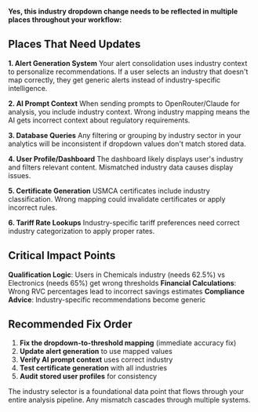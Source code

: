 **Yes, this industry dropdown change needs to be reflected in multiple places throughout your workflow:**

## **Places That Need Updates**

**1. Alert Generation System**
Your alert consolidation uses industry context to personalize recommendations. If a user selects an industry that doesn't map correctly, they get generic alerts instead of industry-specific intelligence.

**2. AI Prompt Context**
When sending prompts to OpenRouter/Claude for analysis, you include industry context. Wrong industry mapping means the AI gets incorrect context about regulatory requirements.

**3. Database Queries**
Any filtering or grouping by industry sector in your analytics will be inconsistent if dropdown values don't match stored data.

**4. User Profile/Dashboard**
The dashboard likely displays user's industry and filters relevant content. Mismatched industry data causes display issues.

**5. Certificate Generation**
USMCA certificates include industry classification. Wrong mapping could invalidate certificates or apply incorrect rules.

**6. Tariff Rate Lookups**
Industry-specific tariff preferences need correct industry categorization to apply proper rates.

## **Critical Impact Points**

**Qualification Logic**: Users in Chemicals industry (needs 62.5%) vs Electronics (needs 65%) get wrong thresholds
**Financial Calculations**: Wrong RVC percentages lead to incorrect savings estimates
**Compliance Advice**: Industry-specific recommendations become generic

## **Recommended Fix Order**

1. **Fix the dropdown-to-threshold mapping** (immediate accuracy fix)
2. **Update alert generation** to use mapped values
3. **Verify AI prompt context** uses correct industry
4. **Test certificate generation** with all industries
5. **Audit stored user profiles** for consistency

The industry selector is a foundational data point that flows through your entire analysis pipeline. Any mismatch cascades through multiple systems.